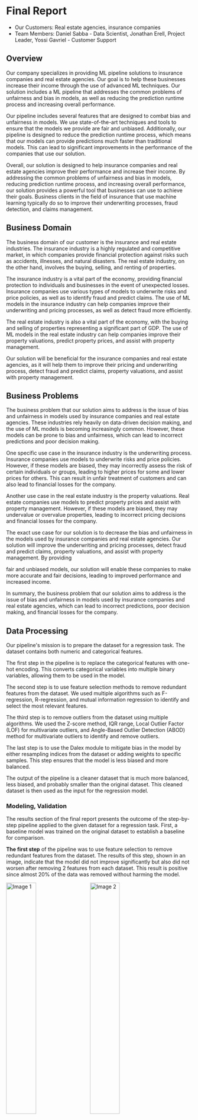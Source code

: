 # Final Report

- Our Customers: Real estate agencies, insurance companies
- Team Members: Daniel Sabba - Data Scientist, Jonathan Erell, Project Leader, Yossi Gavriel - Customer Support

## Overview
Our company specializes in providing ML pipeline solutions to insurance companies and real estate agencies. Our goal is to help these businesses increase their income through the use of advanced ML techniques. Our solution includes a ML pipeline that addresses the common problems of unfairness and bias in models, as well as reducing the prediction runtime process and increasing overall performance.

Our pipeline includes several features that are designed to combat bias and unfairness in models. We use state-of-the-art techniques and tools to ensure that the models we provide are fair and unbiased. Additionally, our pipeline is designed to reduce the prediction runtime process, which means that our models can provide predictions much faster than traditional models. This can lead to significant improvements in the performance of the companies that use our solution. <br>

Overall, our solution is designed to help insurance companies and real estate agencies improve their performance and increase their income.
By addressing the common problems of unfairness and bias in models, reducing prediction runtime process, and increasing overall performance, our solution provides a powerful tool that businesses can use to achieve their goals.
Business clients in the field of insurance that use machine learning typically do so to improve their underwriting processes, fraud detection, and claims management.

## Business Domain

The business domain of our customer is the insurance and real estate industries. The insurance industry is a highly regulated and competitive market, in which companies provide financial protection against risks such as accidents, illnesses, and natural disasters. The real estate industry, on the other hand, involves the buying, selling, and renting of properties.

The insurance industry is a vital part of the economy, providing financial protection to individuals and businesses in the event of unexpected losses. Insurance companies use various types of models to underwrite risks and price policies, as well as to identify fraud and predict claims. The use of ML models in the insurance industry can help companies improve their underwriting and pricing processes, as well as detect fraud more efficiently.

The real estate industry is also a vital part of the economy, with the buying and selling of properties representing a significant part of GDP. The use of ML models in the real estate industry can help companies improve their property valuations, predict property prices, and assist with property management.

Our solution will be beneficial for the insurance companies and real estate agencies, as it will help them to improve their pricing and underwriting process, detect fraud and predict claims, property valuations, and assist with property management.

## Business Problems

The business problem that our solution aims to address is the issue of bias and unfairness in models used by insurance companies and real estate agencies. These industries rely heavily on data-driven decision making, and the use of ML models is becoming increasingly common. However, these models can be prone to bias and unfairness, which can lead to incorrect predictions and poor decision making.

One specific use case in the insurance industry is the underwriting process. Insurance companies use models to underwrite risks and price policies. However, if these models are biased, they may incorrectly assess the risk of certain individuals or groups, leading to higher prices for some and lower prices for others. This can result in unfair treatment of customers and can also lead to financial losses for the company.

Another use case in the real estate industry is the property valuations. Real estate companies use models to predict property prices and assist with property management. However, if these models are biased, they may undervalue or overvalue properties, leading to incorrect pricing decisions and financial losses for the company.

The exact use case for our solution is to decrease the bias and unfairness in the models used by insurance companies and real estate agencies. Our solution will improve the underwriting and pricing processes, detect fraud and predict claims, property valuations, and assist with property management. By providing

fair and unbiased models, our solution will enable these companies to make more accurate and fair decisions, leading to improved performance and increased income.

In summary, the business problem that our solution aims to address is the issue of bias and unfairness in models used by insurance companies and real estate agencies, which can lead to incorrect predictions, poor decision making, and financial losses for the company.

## Data Processing

Our pipeline's mission is to prepare the dataset for a regression task. The dataset contains both numeric and categorical features.

The first step in the pipeline is to replace the categorical features with one-hot encoding. This converts categorical variables into multiple binary variables, allowing them to be used in the model.

The second step is to use feature selection methods to remove redundant features from the dataset. We used multiple algorithms such as F-regression, R-regression, and mutual information regression to identify and select the most relevant features.

The third step is to remove outliers from the dataset using multiple algorithms. We used the Z-score method, IQR range, Local Outlier Factor (LOF) for multivariate outliers, and Angle-Based Outlier Detection (ABOD) method for multivariate outliers to identify and remove outliers.

The last step is to use the Dalex module to mitigate bias in the model by either resampling indices from the dataset or adding weights to specific samples. This step ensures that the model is less biased and more balanced.

The output of the pipeline is a cleaner dataset that is much more balanced, less biased, and probably smaller than the original dataset. This cleaned dataset is then used as the input for the regression model.

### Modeling, Validation

The results section of the final report presents the outcome of the step-by-step pipeline applied to the given dataset for a regression task. First, a baseline model was trained on the original dataset to establish a baseline for comparison.

**The first step** of the pipeline was to use feature selection to remove redundant features from the dataset. The results of this step, shown in an image, indicate that the model did not improve significantly but also did not worsen after removing 2 features from each dataset. This result is positive since almost 20% of the data was removed without harming the model. 
<div>
  <img src="images/FS_boston.png" alt="Image 1" style="float:left; width:40%; margin-right:5%;"/>
  <img src="images/FS_motor.png" alt="Image 2" style="float:left; width:40%;"/>
</div>
<div style="clear:both;"></div>
<p>Figure 1: Feature Selection Method - Boston and French Motor Datasets</p>

**The second step** was to remove outliers from the dataset using multiple methods such as Z-score, IQR range, and PyOD for univariate and multivariate features. The results, shown in an image, indicate that the model improved on both datasets after cleaning the dataset from outliers. Additionally, by cleaning a small amount of data, the model was made simpler and faster for later runs.

<div>
  <img src="images/OD_boston.png" alt="Image 1" style="float:left; width:40%; margin-right:5%;"/>
  <img src="images/OD_motor.png" alt="Image 2" style="float:left; width:40%;"/>
</div>
<div style="clear:both;"></div>
<p>Figure 2: Outliers Removal Method - Boston and French Motor Datasets</p>

**The third step** was to measure the model's fairness for each feature by checking for bias towards a particular feature or subgroup. If bias was found, the method of resampling or reweighting the feature was applied during the fitting of the pipeline. The results, shown in an image, indicate that the model improved significantly for the Boston dataset and less so for the Motor dataset, making it more generalized and less biased. Features such as Indus, CRIM, and PTRATIO were identified as biased and reweighting them resulted in better results for the Boston dataset.
<div>
  <img src="images/Boston-df.png" alt="Image 1" style="float:left; width:40%; margin-right:5%;"/>
  <img src="images/Boston-Graph.png" alt="Image 2" style="float:left; width:40%;"/>
</div>
<div style="clear:both;"></div>
<p>Figure 3: Fairness check on Boston's Dataset - Boston and French Motor Datasets</p>

<div>
  <img src="images/Dalex_boston.png" alt="Image 1" style="float:left; width:40%; margin-right:5%;"/>
  <img src="images/Dalex_motor.png" alt="Image 2" style="float:left; width:40%;"/>
</div>
<div style="clear:both;"></div>
<p>Figure 4: Dalex Fairness Method - Boston and French Motor Datasets</p>

Finally, all the methods were combined in the order of feature elimination, outlier detection and removal, and unfairness detection. The results, to be discussed later, indicate that the model did not improve in terms of the MAE metric, but it was more generalized, less biased, and much faster.

<div>
  <img src="images/final_boston.png" alt="Image 1" style="float:left; width:40%; margin-right:5%;"/>
  <img src="images/final_motor.png" alt="Image 2" style="float:left; width:40%;"/>
</div>
<div style="clear:both;"></div>
<p>Figure 5: All methods combined - Boston and French Motor Datasets</p>

## Solution Architecture
* **What data do we expect? Raw data in the customer data sources (e.g. on-prem files, SQL, on-prem Hadoop etc.)**
  * We are expecting that the clients data will be on-prem csv files (structured).
  * Sampled data enough for modeling 

* **What tools and data storage/analytics resources will be used in the solution**
  * Pandas for data storage
  * SKlearn's stat filters and models
  * SKlearn's pipeline for pipeline creation
  * Dalex package
  * PyOD package
  
* **How will the score or operationalized web service(s) (RRS and/or BES) be consumed in the business workflow of the customer? If applicable, write down pseudo code for the APIs of the web service calls.**
  * Our pipeline will be fused in each of the data-scientists day-to-day work, with easy implementation and customization, providing better performance than common base model with plug-and-evaluate approach
* **How will the customer use the model results to make decisions**
  * The customer will view model scores and will decide whether to choose different pipeline params or not.
* **Data movement pipeline in production**
  * In production, a serving function / serving graph holding the pipeline implementation for easy data manipulation in production.
  * When files are stored on cloud providers, proper credentials has to be declared. ()
* **Make a 1 slide diagram showing the end to end data flow and decision architecture**
  ![my diagram](my_diagram.jpg)
    * If there is a substantial change in the customer's business workflow, make a before/after diagram showing the data flow.

## Learnings

**We have learnt some potential learnings around the customer engagement process:**

* <u>Understanding the customer's pain points<\u>: By engaging with your customers, you have likely gained a deep understanding of the specific challenges they face and the areas where they need the most help.

* <u>Building trust:<\u> Building trust with your customers is crucial for any business, and it is likely that you have developed a strong rapport with your insurance company and real estate agency clients through your engagement process.

Communicating effectively: Engaging with your customers has likely helped you to develop effective communication strategies that allow you to clearly explain the value of your services and how they can help the customers to achieve their goals.

Adapting to customer's needs: Customer engagement allows you to understand the unique needs of your clients, and adapt your solutions to better meet those needs.

Learning about the industry trends: Engaging with your customers also allows you to stay up-to-date on industry trends and changes, which can help you to identify new opportunities for growth and innovation.

Building a good reputation: Good customer engagement leads to good reputation among the customers, which leads to more business opportunities.

Building long-term relationships: Engaging with your customers on a regular basis helps to build long-term relationships, which can lead to repeat business and positive word-of-mouth recommendations.

